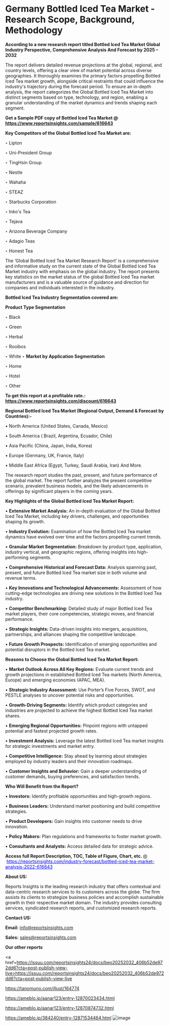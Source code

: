 # Germany Bottled Iced Tea Market - Research Scope, Background, Methodology

<strong>According to a new research report titled Bottled Iced Tea Market Global Industry Perspective, Comprehensive Analysis And Forecast by 2025 – 2032</strong>

The report delivers detailed revenue projections at the global, regional, and country levels, offering a clear view of market potential across diverse geographies. It thoroughly examines the primary factors propelling Bottled Iced Tea market growth, alongside critical restraints that could influence the industry's trajectory during the forecast period. To ensure an in-depth analysis, the report categorizes the Global Bottled Iced Tea Market into distinct segments based on type, technology, and region, enabling a granular understanding of the market dynamics and trends shaping each segment.

<strong>Get a Sample PDF copy of Bottled Iced Tea Market </strong><strong>@<a href=https://www.reportsinsights.com/sample/616643 style=color:#0000ff;> https://www.reportsinsights.com/sample/616643</a></strong></font>

<strong>Key Competitors of the Global Bottled Iced Tea Market are:</strong>

‣ Lipton

‣ Uni-President Group

‣ TingHsin Group

‣ Nestle

‣ Wahaha

‣ STEAZ

‣ Starbucks Corporation

‣ Inko's Tea

‣ Tejava

‣ Arizona Beverage Company

‣ Adagio Teas

‣ Honest Tea

The ‘Global Bottled Iced Tea Market Research Report’ is a comprehensive and informative study on the current state of the Global Bottled Iced Tea Market industry with emphasis on the global industry. The report presents key statistics on the market status of the global Bottled Iced Tea market manufacturers and is a valuable source of guidance and direction for companies and individuals interested in the industry.

<strong>Bottled Iced Tea Industry Segmentation covered are:</strong>

<strong>Product Type Segmentation</strong>

‣ Black

‣ Green

‣ Herbal

‣ Rooibos

‣ White
‣ 
<strong>Market by Application Segmentation</strong>

‣ Home

‣ Hotel

‣ Other

<strong>To get this report at a profitable rate.: <a href=https://www.reportsinsights.com/discount/616643 style=color:#0000ff;>https://www.reportsinsights.com/discount/616643</a></strong></font>

<strong>Regional Bottled Iced Tea Market (Regional Output, Demand &amp; Forecast by Countries):-</strong>

• North America (United States, Canada, Mexico)

• South America ( Brazil, Argentina, Ecuador, Chile)

• Asia Pacific (China, Japan, India, Korea)

• Europe (Germany, UK, France, Italy)

• Middle East Africa (Egypt, Turkey, Saudi Arabia, Iran) And More.

The research report studies the past, present, and future performance of the global market. The report further analyzes the present competitive scenario, prevalent business models, and the likely advancements in offerings by significant players in the coming years.

<strong>Key Highlights of the Global Bottled Iced Tea Market Report:</strong>

• <strong>Extensive Market Analysis:</strong> An in-depth evaluation of the Global Bottled Iced Tea Market, including key drivers, challenges, and opportunities shaping its growth.

• <strong>Industry Evolution:</strong> Examination of how the Bottled Iced Tea market dynamics have evolved over time and the factors propelling current trends.

• <strong>Granular Market Segmentation:</strong> Breakdown by product type, application, industry vertical, and geographic regions, offering insights into high-performing segments.

• <strong>Comprehensive Historical and Forecast Data:</strong> Analysis spanning past, present, and future Bottled Iced Tea market size in both volume and revenue terms.

• <strong>Key Innovations and Technological Advancements:</strong> Assessment of how cutting-edge technologies are driving new solutions in the Bottled Iced Tea industry.

• <strong>Competitor Benchmarking:</strong> Detailed study of major Bottled Iced Tea market players, their core competencies, strategic moves, and financial performance.

• <strong>Strategic Insights:</strong> Data-driven insights into mergers, acquisitions, partnerships, and alliances shaping the competitive landscape.

• <strong>Future Growth Prospects:</strong> Identification of emerging opportunities and potential disruptors in the Bottled Iced Tea market.

<strong>Reasons to Choose the Global Bottled Iced Tea Market Report:</strong>

• <strong>Market Outlook Across All Key Regions:</strong> Evaluate current trends and growth projections in established Bottled Iced Tea markets (North America, Europe) and emerging economies (APAC, MEA).

• <strong>Strategic Industry Assessment:</strong> Use Porter’s Five Forces, SWOT, and PESTLE analyses to uncover potential risks and opportunities.

• <strong>Growth-Driving Segments:</strong> Identify which product categories and industries are projected to achieve the highest Bottled Iced Tea market shares.

• <strong>Emerging Regional Opportunities:</strong> Pinpoint regions with untapped potential and fastest projected growth rates.

• <strong>Investment Analysis:</strong> Leverage the latest Bottled Iced Tea market insights for strategic investments and market entry.

• <strong>Competitive Intelligence:</strong> Stay ahead by learning about strategies employed by industry leaders and their innovation roadmaps.

• <strong>Customer Insights and Behavior:</strong> Gain a deeper understanding of customer demands, buying preferences, and satisfaction trends.

<strong>Who Will Benefit from the Report?</strong>

• <strong>Investors:</strong> Identify profitable opportunities and high-growth regions.

• <strong>Business Leaders:</strong> Understand market positioning and build competitive strategies.

• <strong>Product Developers:</strong> Gain insights into customer needs to drive innovation.

• <strong>Policy Makers:</strong> Plan regulations and frameworks to foster market growth.

• <strong>Consultants and Analysts:</strong> Access detailed data for strategic advice.
</ul>
<strong>Access full Report Description, TOC, Table of Figure, Chart, etc. </strong>@  <a href=https://reportsinsights.com/industry-forecast/bottled-iced-tea-market-analysis-2022-616643 style=color:#0000ff;>https://reportsinsights.com/industry-forecast/bottled-iced-tea-market-analysis-2022-616643</a></font>

<strong><strong>About US</strong>:</strong>

Reports Insights is the leading research industry that offers contextual and data-centric research services to its customers across the globe. The firm assists its clients to strategize business policies and accomplish sustainable growth in their respective market domain. The industry provides consulting services, syndicated research reports, and customized research reports.

<strong>Contact US:</strong>

<p class=""""><b>Email:</b> <a href=mailto:info@reportsinsights.com>info@reportsinsights.com</a></p>
<p class=""""><b>Sales:</b> <a href=mailto:sales@reportsinsights.com>sales@reportsinsights.com</a></p>

<strong>Our other reports</strong>

<a href=https://issuu.com/reportsinsights24/docs/beo20252032_406b52de972dd6?cta=post-publish-view-live>https://issuu.com/reportsinsights24/docs/beo20252032_406b52de972dd6?cta=post-publish-view-live</a>

<a href=https://tanomuno.com/illust/164774>https://tanomuno.com/illust/164774</a>

<a href=https://ameblo.jp/aanar123/entry-12870023434.html>https://ameblo.jp/aanar123/entry-12870023434.html</a>

<a href=https://ameblo.jp/aanar123/entry-12870874732.html>https://ameblo.jp/aanar123/entry-12870874732.html</a>

<a href=https://ameblo.jp/384240/entry-12871534464.html>https://ameblo.jp/384240/entry-12871534464.html</a>
![image](https://github.com/user-attachments/assets/0a0312ae-9e53-4173-aece-2412f9bc5e43)
